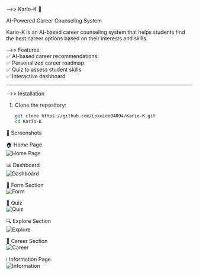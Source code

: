 -->> Kario-K 🚀  

 AI-Powered Career Counseling System  

Kario-K is an AI-based career counseling system that helps students find the best career options based on their interests and skills.  



-->> Features  
✅ AI-based career recommendations  
✅ Personalized career roadmap  
✅ Quiz to assess student skills  
✅ Interactive dashboard  

---

-->> Installation  

1. Clone the repository: 
   ```sh
   git clone https://github.com/Lokoiee04894/Kario-K.git
   cd Kario-K


📸 Screenshots  

🏠 Home Page  
![Home Page](screenshot1.png)  

📊 Dashboard  
![Dashboard](screenshot2.png)  

📝 Form Section  
![Form](screenshot3.png)  

🧠 Quiz  
![Quiz](screenshot4.png)  

🔍 Explore Section  
![Explore](screenshot5.png)  

🚀 Career Section  
![Career](screenshot6.png)  

ℹ️ Information Page  
![Information](screenshot7.png)  
